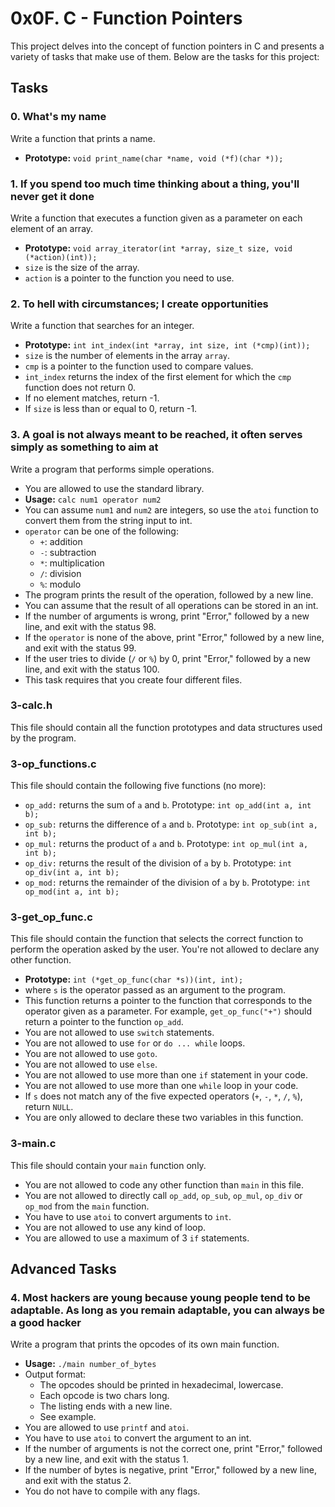 # 0x0F. C - Function Pointers

This project delves into the concept of function pointers in C and presents a variety of tasks that make use of them. Below are the tasks for this project:

## Tasks

### 0. What's my name
Write a function that prints a name.

* **Prototype:** `void print_name(char *name, void (*f)(char *));`

### 1. If you spend too much time thinking about a thing, you'll never get it done
Write a function that executes a function given as a parameter on each element of an array.

* **Prototype:** `void array_iterator(int *array, size_t size, void (*action)(int));`
* `size` is the size of the array.
* `action` is a pointer to the function you need to use.

### 2. To hell with circumstances; I create opportunities
Write a function that searches for an integer.

* **Prototype:** `int int_index(int *array, int size, int (*cmp)(int));`
* `size` is the number of elements in the array `array`.
* `cmp` is a pointer to the function used to compare values.
* `int_index` returns the index of the first element for which the `cmp` function does not return 0.
* If no element matches, return -1.
* If `size` is less than or equal to 0, return -1.

### 3. A goal is not always meant to be reached, it often serves simply as something to aim at
Write a program that performs simple operations.

* You are allowed to use the standard library.
* **Usage:** `calc num1 operator num2`
* You can assume `num1` and `num2` are integers, so use the `atoi` function to convert them from the string input to int.
* `operator` can be one of the following:
  * `+`: addition
  * `-`: subtraction
  * `*`: multiplication
  * `/`: division
  * `%`: modulo
* The program prints the result of the operation, followed by a new line.
* You can assume that the result of all operations can be stored in an int.
* If the number of arguments is wrong, print "Error," followed by a new line, and exit with the status 98.
* If the `operator` is none of the above, print "Error," followed by a new line, and exit with the status 99.
* If the user tries to divide (`/` or `%`) by 0, print "Error," followed by a new line, and exit with the status 100.
* This task requires that you create four different files.

### 3-calc.h
This file should contain all the function prototypes and data structures used by the program.

### 3-op_functions.c

This file should contain the following five functions (no more):

* `op_add:` returns the sum of `a` and `b`. Prototype: `int op_add(int a, int b);`
* `op_sub:` returns the difference of `a` and `b`. Prototype: `int op_sub(int a, int b);`
* `op_mul:` returns the product of `a` and `b`. Prototype: `int op_mul(int a, int b);`
* `op_div:` returns the result of the division of `a` by `b`. Prototype: `int op_div(int a, int b);`
* `op_mod:` returns the remainder of the division of `a` by `b`. Prototype: `int op_mod(int a, int b);`

### 3-get_op_func.c

This file should contain the function that selects the correct function to perform the operation asked by the user. You're not allowed to declare any other function.

* **Prototype:** `int (*get_op_func(char *s))(int, int);`
* where `s` is the operator passed as an argument to the program.
* This function returns a pointer to the function that corresponds to the operator given as a parameter. For example, `get_op_func("+")` should return a pointer to the function `op_add`.
* You are not allowed to use `switch` statements.
* You are not allowed to use `for` or `do ... while` loops.
* You are not allowed to use `goto`.
* You are not allowed to use `else`.
* You are not allowed to use more than one `if` statement in your code.
* You are not allowed to use more than one `while` loop in your code.
* If `s` does not match any of the five expected operators (`+`, `-`, `*`, `/`, `%`), return `NULL`.
* You are only allowed to declare these two variables in this function.

### 3-main.c

This file should contain your `main` function only.

* You are not allowed to code any other function than `main` in this file.
* You are not allowed to directly call `op_add`, `op_sub`, `op_mul`, `op_div` or `op_mod` from the `main` function.
* You have to use `atoi` to convert arguments to `int`.
* You are not allowed to use any kind of loop.
* You are allowed to use a maximum of 3 `if` statements.

## Advanced Tasks

### 4. Most hackers are young because young people tend to be adaptable. As long as you remain adaptable, you can always be a good hacker
Write a program that prints the opcodes of its own main function.

* **Usage:** `./main number_of_bytes`
* Output format:
  * The opcodes should be printed in hexadecimal, lowercase.
  * Each opcode is two chars long.
  * The listing ends with a new line.
  * See example.
* You are allowed to use `printf` and `atoi`.
* You have to use `atoi` to convert the argument to an int.
* If the number of arguments is not the correct one, print "Error," followed by a new line, and exit with the status 1.
* If the number of bytes is negative, print "Error," followed by a new line, and exit with the status 2.
* You do not have to compile with any flags.
